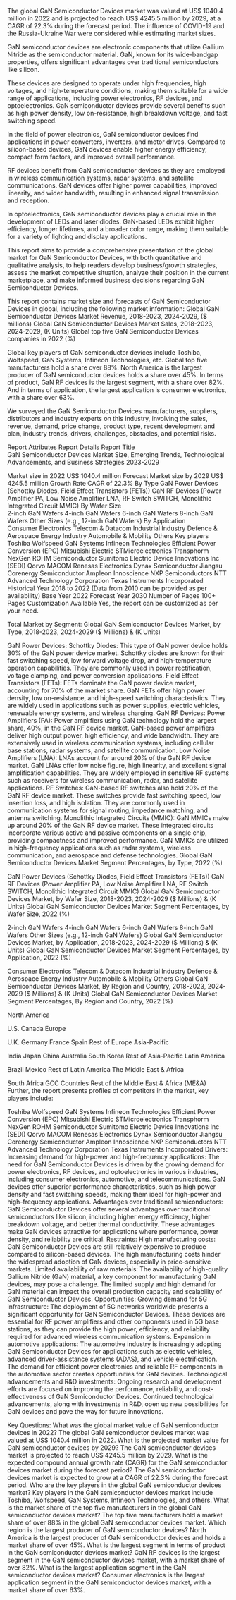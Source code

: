 The global GaN Semiconductor Devices market was valued at US$ 1040.4 million in 2022 and is projected to reach US$ 4245.5 million by 2029, at a CAGR of 22.3% during the forecast period. The influence of COVID-19 and the Russia-Ukraine War were considered while estimating market sizes.

GaN semiconductor devices are electronic components that utilize Gallium Nitride as the semiconductor material. GaN, known for its wide-bandgap properties, offers significant advantages over traditional semiconductors like silicon.

These devices are designed to operate under high frequencies, high voltages, and high-temperature conditions, making them suitable for a wide range of applications, including power electronics, RF devices, and optoelectronics. GaN semiconductor devices provide several benefits such as high power density, low on-resistance, high breakdown voltage, and fast switching speed.

In the field of power electronics, GaN semiconductor devices find applications in power converters, inverters, and motor drives. Compared to silicon-based devices, GaN devices enable higher energy efficiency, compact form factors, and improved overall performance.

RF devices benefit from GaN semiconductor devices as they are employed in wireless communication systems, radar systems, and satellite communications. GaN devices offer higher power capabilities, improved linearity, and wider bandwidth, resulting in enhanced signal transmission and reception.

In optoelectronics, GaN semiconductor devices play a crucial role in the development of LEDs and laser diodes. GaN-based LEDs exhibit higher efficiency, longer lifetimes, and a broader color range, making them suitable for a variety of lighting and display applications.



This report aims to provide a comprehensive presentation of the global market for GaN Semiconductor Devices, with both quantitative and qualitative analysis, to help readers develop business/growth strategies, assess the market competitive situation, analyze their position in the current marketplace, and make informed business decisions regarding GaN Semiconductor Devices.

This report contains market size and forecasts of GaN Semiconductor Devices in global, including the following market information:
Global GaN Semiconductor Devices Market Revenue, 2018-2023, 2024-2029, ($ millions)
Global GaN Semiconductor Devices Market Sales, 2018-2023, 2024-2029, (K Units)
Global top five GaN Semiconductor Devices companies in 2022 (%)

Global key players of GaN semiconductor devices include Toshiba, Wolfspeed, GaN Systems, Infineon Technologies, etc. Global top five manufacturers hold a share over 88%. North America is the largest producer of GaN semiconductor devices holds a share over 45%. In terms of product, GaN RF devices is the largest segment, with a share over 82%. And in terms of application, the largest application is consumer electronics, with a share over 63%.

We surveyed the GaN Semiconductor Devices manufacturers, suppliers, distributors and industry experts on this industry, involving the sales, revenue, demand, price change, product type, recent development and plan, industry trends, drivers, challenges, obstacles, and potential risks.

Report Attributes	Report Details
Report Title	
GaN Semiconductor Devices Market Size, Emerging Trends, Technological Advancements, and Business Strategies 2023-2029

Market size in 2022	US$ 1040.4 million
Forecast Market size by 2029	US$ 4245.5 million
Growth Rate	CAGR of 22.3%
By Type	
GaN Power Devices (Schottky Diodes, Field Effect Transistors (FETs))
GaN RF Devices (Power Amplifier PA, Low Noise Amplifier LNA, RF Switch SWITCH, Monolithic Integrated Circuit MMIC)
By Wafer Size	
2-inch GaN Wafers
4-inch GaN Wafers
6-inch GaN Wafers
8-inch GaN Wafers
Other Sizes (e.g., 12-inch GaN Wafers)
By Application	
Consumer Electronics
Telecom & Datacom
Industrial Industry
Defence & Aerospace
Energy Industry
Automobile & Mobility
Others
Key players	
Toshiba
Wolfspeed
GaN Systems
Infineon Technologies
Efficient Power Conversion (EPC)
Mitsubishi Electric
STMicroelectronics
Transphorm
NexGen
ROHM Semiconductor
Sumitomo Electric Device Innovations Inc (SEDI)
Qorvo
MACOM
Renesas Electronics
Dynax Semiconductor
Jiangsu Corenergy Semiconductor
Ampleon
Innoscience
NXP Semiconductors
NTT Advanced Technology Corporation
Texas Instruments Incorporated
Historical Year	2018 to 2022 (Data from 2010 can be provided as per availability)
Base Year	2022
Forecast Year	2030
Number of Pages	100+ Pages
Customization Available	Yes, the report can be customized as per your need.
 

Total Market by Segment:
Global GaN Semiconductor Devices Market, by Type, 2018-2023, 2024-2029 ($ Millions) & (K Units)

GaN Power Devices:
Schottky Diodes: This type of GaN power device holds 30% of the GaN power device market. Schottky diodes are known for their fast switching speed, low forward voltage drop, and high-temperature operation capabilities. They are commonly used in power rectification, voltage clamping, and power conversion applications.
Field Effect Transistors (FETs): FETs dominate the GaN power device market, accounting for 70% of the market share. GaN FETs offer high power density, low on-resistance, and high-speed switching characteristics. They are widely used in applications such as power supplies, electric vehicles, renewable energy systems, and wireless charging.
GaN RF Devices:
Power Amplifiers (PA): Power amplifiers using GaN technology hold the largest share, 40%, in the GaN RF device market. GaN-based power amplifiers deliver high output power, high efficiency, and wide bandwidth. They are extensively used in wireless communication systems, including cellular base stations, radar systems, and satellite communication.
Low Noise Amplifiers (LNA): LNAs account for around 20% of the GaN RF device market. GaN LNAs offer low noise figure, high linearity, and excellent signal amplification capabilities. They are widely employed in sensitive RF systems such as receivers for wireless communication, radar, and satellite applications.
RF Switches: GaN-based RF switches also hold 20% of the GaN RF device market. These switches provide fast switching speed, low insertion loss, and high isolation. They are commonly used in communication systems for signal routing, impedance matching, and antenna switching.
Monolithic Integrated Circuits (MMIC): GaN MMICs make up around 20% of the GaN RF device market. These integrated circuits incorporate various active and passive components on a single chip, providing compactness and improved performance. GaN MMICs are utilized in high-frequency applications such as radar systems, wireless communication, and aerospace and defense technologies.
Global GaN Semiconductor Devices Market Segment Percentages, by Type, 2022 (%)

GaN Power Devices (Schottky Diodes, Field Effect Transistors (FETs))
GaN RF Devices (Power Amplifier PA, Low Noise Amplifier LNA, RF Switch SWITCH, Monolithic Integrated Circuit MMIC)
Global GaN Semiconductor Devices Market, by Wafer Size, 2018-2023, 2024-2029 ($ Millions) & (K Units)
Global GaN Semiconductor Devices Market Segment Percentages, by Wafer Size, 2022 (%)

2-inch GaN Wafers
4-inch GaN Wafers
6-inch GaN Wafers
8-inch GaN Wafers
Other Sizes (e.g., 12-inch GaN Wafers)
Global GaN Semiconductor Devices Market, by Application, 2018-2023, 2024-2029 ($ Millions) & (K Units)
Global GaN Semiconductor Devices Market Segment Percentages, by Application, 2022 (%)

Consumer Electronics
Telecom & Datacom
Industrial Industry
Defence & Aerospace
Energy Industry
Automobile & Mobility
Others
Global GaN Semiconductor Devices Market, By Region and Country, 2018-2023, 2024-2029 ($ Millions) & (K Units)
Global GaN Semiconductor Devices Market Segment Percentages, By Region and Country, 2022 (%)

North America

U.S.
Canada
Europe

U.K.
Germany
France
Spain
Rest of Europe
Asia-Pacific

India
Japan
China
Australia
South Korea
Rest of Asia-Pacific
Latin America

Brazil
Mexico
Rest of Latin America
The Middle East & Africa

South Africa
GCC Countries
Rest of the Middle East & Africa (ME&A)
Further, the report presents profiles of competitors in the market, key players include:

Toshiba
Wolfspeed
GaN Systems
Infineon Technologies
Efficient Power Conversion (EPC)
Mitsubishi Electric
STMicroelectronics
Transphorm
NexGen
ROHM Semiconductor
Sumitomo Electric Device Innovations Inc (SEDI)
Qorvo
MACOM
Renesas Electronics
Dynax Semiconductor
Jiangsu Corenergy Semiconductor
Ampleon
Innoscience
NXP Semiconductors
NTT Advanced Technology Corporation
Texas Instruments Incorporated
Drivers:
Increasing demand for high-power and high-frequency applications: The need for GaN Semiconductor Devices is driven by the growing demand for power electronics, RF devices, and optoelectronics in various industries, including consumer electronics, automotive, and telecommunications. GaN devices offer superior performance characteristics, such as high power density and fast switching speeds, making them ideal for high-power and high-frequency applications.
Advantages over traditional semiconductors: GaN Semiconductor Devices offer several advantages over traditional semiconductors like silicon, including higher energy efficiency, higher breakdown voltage, and better thermal conductivity. These advantages make GaN devices attractive for applications where performance, power density, and reliability are critical.
Restraints:
High manufacturing costs: GaN Semiconductor Devices are still relatively expensive to produce compared to silicon-based devices. The high manufacturing costs hinder the widespread adoption of GaN devices, especially in price-sensitive markets.
Limited availability of raw materials: The availability of high-quality Gallium Nitride (GaN) material, a key component for manufacturing GaN devices, may pose a challenge. The limited supply and high demand for GaN material can impact the overall production capacity and scalability of GaN Semiconductor Devices.
Opportunities:
Growing demand for 5G infrastructure: The deployment of 5G networks worldwide presents a significant opportunity for GaN Semiconductor Devices. These devices are essential for RF power amplifiers and other components used in 5G base stations, as they can provide the high power, efficiency, and reliability required for advanced wireless communication systems.
Expansion in automotive applications: The automotive industry is increasingly adopting GaN Semiconductor Devices for applications such as electric vehicles, advanced driver-assistance systems (ADAS), and vehicle electrification. The demand for efficient power electronics and reliable RF components in the automotive sector creates opportunities for GaN devices.
Technological advancements and R&D investments: Ongoing research and development efforts are focused on improving the performance, reliability, and cost-effectiveness of GaN Semiconductor Devices. Continued technological advancements, along with investments in R&D, open up new possibilities for GaN devices and pave the way for future innovations.

Key Questions:
What was the global market value of GaN semiconductor devices in 2022?
The global GaN semiconductor devices market was valued at US$ 1040.4 million in 2022.
What is the projected market value for GaN semiconductor devices by 2029?
The GaN semiconductor devices market is projected to reach US$ 4245.5 million by 2029.
What is the expected compound annual growth rate (CAGR) for the GaN semiconductor devices market during the forecast period?
The GaN semiconductor devices market is expected to grow at a CAGR of 22.3% during the forecast period.
Who are the key players in the global GaN semiconductor devices market?
Key players in the GaN semiconductor devices market include Toshiba, Wolfspeed, GaN Systems, Infineon Technologies, and others.
What is the market share of the top five manufacturers in the global GaN semiconductor devices market?
The top five manufacturers hold a market share of over 88% in the global GaN semiconductor devices market.
Which region is the largest producer of GaN semiconductor devices?
North America is the largest producer of GaN semiconductor devices and holds a market share of over 45%.
What is the largest segment in terms of product in the GaN semiconductor devices market?
GaN RF devices is the largest segment in the GaN semiconductor devices market, with a market share of over 82%.
What is the largest application segment in the GaN semiconductor devices market?
Consumer electronics is the largest application segment in the GaN semiconductor devices market, with a market share of over 63%.
